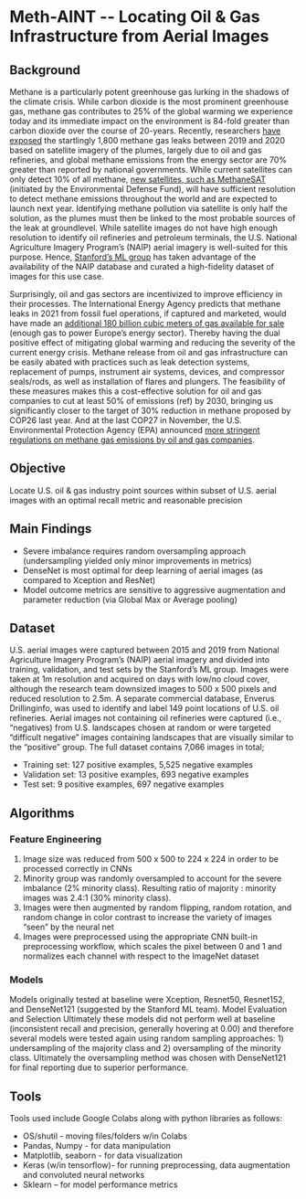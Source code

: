 # Meth-AINT -- Locating Oil & Gas Infrastructure from Aerial Images

## Background
Methane is a particularly potent greenhouse gas lurking in the shadows of the climate crisis.  While carbon dioxide is the most prominent greenhouse gas, methane gas contributes to 25% of the global warming we experience today and its immediate impact on the environment is 84-fold greater than carbon dioxide over the course of 20-years. Recently, researchers [have exposed](https://www.iea.org/reports/global-methane-tracker-2022/overview) the startlingly 1,800 methane gas leaks between 2019 and 2020 based on satellite imagery of the plumes, largely due to oil and gas refineries, and global methane emissions from the energy sector are 70% greater than reported by national governments. While current satellites can only detect 10% of all methane, [new satellites, such as MethaneSAT](https://www.theguardian.com/environment/2022/mar/06/how-satellites-may-hold-the-key-to-the-methane-crisis) (initiated by the Environmental Defense Fund), will have sufficient resolution to detect methane emissions throughout the world and are expected to launch next year. Identifying methane pollution via satellite is only half the solution, as the plumes must then be linked to the most probable sources of the leak at groundlevel. While satellite images do not have high enough resolution to identify oil refineries and petroleum terminals, the U.S. National Agriculture Imagery Program’s (NAIP) aerial imagery is well-suited for this purpose. Hence, [Stanford’s ML group](https://stanfordmlgroup.github.io/projects/ognet/) has taken advantage of the availability of the NAIP database and curated a high-fidelity dataset of images for this use case.

Surprisingly, oil and gas sectors are incentivized to improve efficiency in their processes. The International Energy Agency predicts that methane leaks in 2021 from fossil fuel operations, if captured and marketed, would have made an [additional 180 billion cubic meters of gas available for sale](https://www.iea.org/reports/global-methane-tracker-2022/overview) (enough gas to power Europe’s energy sector). Thereby having the dual positive effect of mitigating global warming and reducing the severity of the current energy crisis. Methane release from oil and gas infrastructure can be easily abated with practices such as leak detection systems, replacement of pumps, instrument air systems, devices, and compressor seals/rods, as well as installation of flares and plungers. The feasibility of these measures makes this a cost-effective solution for oil and gas companies to cut at least 50% of emissions (ref) by 2030, bringing us significantly closer to the target of 30% reduction in methane proposed by COP26 last year. And at the last COP27 in November, the U.S. Environmental Protection Agency (EPA) announced [more stringent regulations on methane gas emissions by oil and gas companies](https://insideclimatenews.org/news/11112022/new-epa-proposal-to-augment-methane-regulations-would-help-achieve-an-87-reduction-from-the-oil-and-gas-industry-by-2030/). 

## Objective
Locate U.S. oil & gas industry point sources within subset of U.S. aerial images with an optimal recall metric and reasonable precision

## Main Findings
- Severe imbalance requires random oversampling approach (undersampling yielded only minor improvements in metrics)
- DenseNet is most optimal for deep learning of aerial images (as compared to Xception and ResNet)
- Model outcome metrics are sensitive to aggressive augmentation and parameter reduction (via Global Max or Average pooling)


## Dataset
U.S. aerial images were captured between 2015 and 2019 from National Agriculture Imagery Program’s (NAIP) aerial imagery and divided into training, validation, and test sets by the Stanford’s ML group.  Images were taken at 1m resolution and acquired on days with low/no cloud cover, although the research team downsized images to 500 x 500 pixels and reduced resolution to 2.5m. A separate commercial database, Enverus Drillinginfo, was used to identify and label 149 point locations of U.S. oil refineries. Aerial images not containing oil refineries were captured (i.e., “negatives) from U.S. landscapes chosen at random or were targeted “difficult negative” images containing landscapes that are visually similar to the “positive” group. The full dataset contains 7,066 images in total;
- Training set: 127 positive examples, 5,525 negative examples
- Validation set: 13 positive examples, 693 negative examples
- Test set: 9 positive examples, 697 negative examples

## Algorithms
### Feature Engineering
1) Image size was reduced from 500 x 500 to 224 x 224 in order to be processed correctly in CNNs
2) Minority group was randomly oversampled to account for the severe imbalance (2% minority class). Resulting ratio of majority : minority images was 2.4:1 (30% minority class). 
3) Images were then augmented by random flipping, random rotation, and random change in color contrast to increase the variety of images “seen” by the neural net
4) Images were preprocessed using the appropriate CNN built-in preprocessing workflow, which scales the pixel between 0 and 1 and normalizes each channel with respect to the ImageNet dataset

### Models
Models originally tested at baseline were Xception, Resnet50, Resnet152, and DenseNet121 (suggested by the Stanford ML team). 
Model Evaluation and Selection
Ultimately these models did not perform well at baseline (inconsistent recall and precision, generally hovering at 0.00) and therefore several models were tested again using random sampling approaches:
	1)  undersampling of the majority class and 
	2)  oversampling of the minority class. 
Ultimately the oversampling method was chosen with DenseNet121 for final reporting due to superior performance.

## Tools
Tools used include Google Colabs along with python libraries as follows:
- OS/shutil - moving files/folders w/in Colabs
- Pandas, Numpy - for data manipulation
- Matplotlib, seaborn - for data visualization
- Keras (w/in tensorflow)- for running preprocessing, data augmentation and convoluted neural networks
- Sklearn – for model performance metrics 

